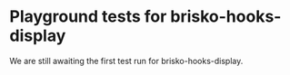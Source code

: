 # Playground tests for brisko-hooks-display
We are still awaiting the first test run for brisko-hooks-display.
